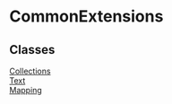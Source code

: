 # CommonExtensions

## Classes
[Collections](./Collections.md)  
[Text](./Text.md)  
[Mapping](./Mapping.md)
